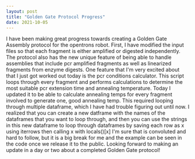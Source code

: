 ```yaml
---
layout: post
title: "Golden Gate Protocol Progress"
date: 2021-10-05
---
```


I have been making great progress towards creating a Golden Gate Assembly protocol for the opentrons robot. First, I have modified the input files so that each fragment is either amplified or digested independently. The protocol also has the new unique feature of being able to handle assemblies that include pcr amplified fragments as well as linearized fragments from enzyme digests. 
One feature that I'm very excited about that I just got worked out today is the pcr conditions calculator. This script loops through every fragment and performs calculations to determine the most suitable pcr extension time and annealing temperature. Today I updated it to be able to calculate annealing temps for every fragment involved to generate one, good annealing temp. This required looping through multiple dataframe, which I have had trouble figuring out until now. I realized that you can create a new datframe with the names of the dataframes that you want to loop through, and then you can use the strings in this new dataframe to loop through dataframes by saving each row as x using iterrows then calling x with locals()[x]
I'm sure that is convoluted and hard to follow, but it is a big break for me and the example can be seen in the code once we release it to the public. 
Looking forward to making an update in a day or two about a completed Golden Gate protocol!
